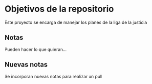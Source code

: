 # Objetivos de la repositorio

Este proyecto se encarga de manejar los planes de la liga de la justicia


## Notas
Pueden hacer lo que quieran...

## Nuevas notas
Se incorporan nuevas notas para realizar un pull
